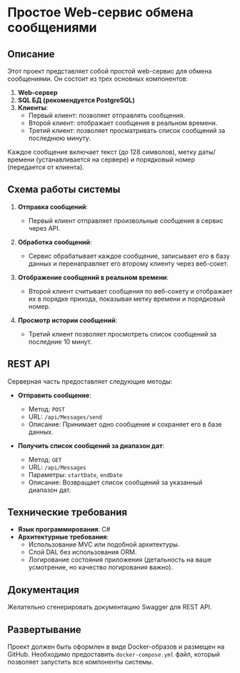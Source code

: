 # Простое Web-сервис обмена сообщениями

## Описание

Этот проект представляет собой простой web-сервис для обмена сообщениями. Он состоит из трех основных компонентов:

1. **Web-сервер**
2. **SQL БД (рекомендуется PostgreSQL)**
3. **Клиенты**:
   - Первый клиент: позволяет отправлять сообщения.
   - Второй клиент: отображает сообщения в реальном времени.
   - Третий клиент: позволяет просматривать список сообщений за последнюю минуту.

Каждое сообщение включает текст (до 128 символов), метку даты/времени (устанавливается на сервере) и порядковый номер (передается от клиента).

## Схема работы системы

1. **Отправка сообщений**:
   - Первый клиент отправляет произвольные сообщения в сервис через API.

2. **Обработка сообщений**:
   - Сервис обрабатывает каждое сообщение, записывает его в базу данных и перенаправляет его второму клиенту через веб-сокет.

3. **Отображение сообщений в реальном времени**:
   - Второй клиент считывает сообщения по веб-сокету и отображает их в порядке прихода, показывая метку времени и порядковый номер.

4. **Просмотр истории сообщений**:
   - Третий клиент позволяет просмотреть список сообщений за последние 10 минут.

## REST API

Серверная часть предоставляет следующие методы:

- **Отправить сообщение**:
  - Метод: `POST`
  - URL: `/api/Messages/send`
  - Описание: Принимает одно сообщение и сохраняет его в базе данных.

- **Получить список сообщений за диапазон дат**:
  - Метод: `GET`
  - URL: `/api/Messages`
  - Параметры: `startDate`, `endDate`
  - Описание: Возвращает список сообщений за указанный диапазон дат.

## Технические требования

- **Язык программирования**: C#
- **Архитектурные требования**:
  - Использование MVC или подобной архитектуры.
  - Слой DAL без использования ORM.
  - Логирование состояния приложения (детальность на ваше усмотрение, но качество логирования важно).

## Документация

Желательно сгенерировать документацию Swagger для REST API.

## Развертывание

Проект должен быть оформлен в виде Docker-образов и размещен на GitHub. Необходимо предоставить `docker-compose.yml` файл, который позволяет запустить все компоненты системы.
